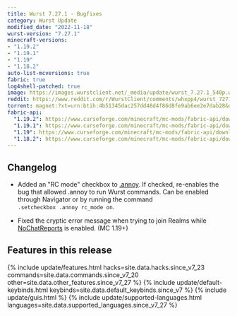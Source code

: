 ```yaml
---
title: Wurst 7.27.1 - Bugfixes
category: Wurst Update
modified_date: "2022-11-18"
wurst-version: "7.27.1"
minecraft-versions:
- "1.19.2"
- "1.19.1"
- "1.19"
- "1.18.2"
auto-list-mcversions: true
fabric: true
log4shell-patched: true
image: https://images.wurstclient.net/_media/update/wurst_7.27.1_540p.webp
reddit: https://www.reddit.com/r/WurstClient/comments/whxpp4/wurst_7271_bugfixes/
torrent: magnet:?xt=urn:btih:4b51345dac257dd48d4f86d8fe9ab6ee2e7dab28&dn=Wurst%207.27.1&tr=udp%3a%2f%2ftracker.opentrackr.org%3a1337%2fannounce&tr=udp%3a%2f%2fopen.tracker.cl%3a1337%2fannounce&tr=udp%3a%2f%2f9.rarbg.com%3a2810%2fannounce&tr=udp%3a%2f%2ftracker.openbittorrent.com%3a6969%2fannounce&tr=http%3a%2f%2ftracker.openbittorrent.com%3a80%2fannounce&tr=https%3a%2f%2fopentracker.i2p.rocks%3a443%2fannounce&tr=udp%3a%2f%2ftracker.torrent.eu.org%3a451%2fannounce&tr=udp%3a%2f%2fopen.stealth.si%3a80%2fannounce&tr=udp%3a%2f%2ftracker.tiny-vps.com%3a6969%2fannounce&tr=udp%3a%2f%2ftracker.moeking.me%3a6969%2fannounce&tr=udp%3a%2f%2ftracker.dler.org%3a6969%2fannounce&tr=udp%3a%2f%2fopen.demonii.com%3a1337%2fannounce&tr=udp%3a%2f%2fexplodie.org%3a6969%2fannounce&tr=udp%3a%2f%2fexodus.desync.com%3a6969%2fannounce&tr=udp%3a%2f%2fchouchou.top%3a8080%2fannounce&tr=https%3a%2f%2ftracker.nanoha.org%3a443%2fannounce&tr=https%3a%2f%2ftracker.lilithraws.org%3a443%2fannounce&tr=http%3a%2f%2ftracker3.ctix.cn%3a8080%2fannounce&tr=http%3a%2f%2ftracker.mywaifu.best%3a6969%2fannounce&tr=udp%3a%2f%2fzecircle.xyz%3a6969%2fannounce
fabric-api:
  "1.19.2": https://www.curseforge.com/minecraft/mc-mods/fabric-api/download/3919445
  "1.19.1": https://www.curseforge.com/minecraft/mc-mods/fabric-api/download/3902660
  "1.19": https://www.curseforge.com/minecraft/mc-mods/fabric-api/download/3851965
  "1.18.2": https://www.curseforge.com/minecraft/mc-mods/fabric-api/download/3851928
---
```

## Changelog

- Added an "RC mode" checkbox to [.annoy](https://wurst.wiki/cmd/annoy). If checked, re-enables the bug that allowed .annoy to run Wurst commands. Can be enabled through Navigator or by running the command <code>.setcheckbox&nbsp;.annoy&nbsp;rc_mode&nbsp;on</code>.

- Fixed the cryptic error message when trying to join Realms while [NoChatReports](https://wurst.wiki/nochatreports) is enabled. (MC 1.19+)

## Features in this release

{% include update/features.html hacks=site.data.hacks.since_v7_23 commands=site.data.commands.since_v7_20 other=site.data.other_features.since_v7_27 %}
{% include update/default-keybinds.html keybinds=site.data.default_keybinds.since_v7 %}
{% include update/guis.html %}
{% include update/supported-languages.html languages=site.data.supported_languages.since_v7_27 %}
